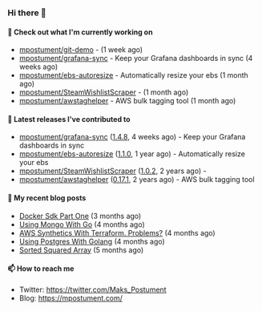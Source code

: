 ### Hi there 👋

#### 👷 Check out what I'm currently working on

- [mpostument/git-demo](https://github.com/mpostument/git-demo) -  (1 week ago)
- [mpostument/grafana-sync](https://github.com/mpostument/grafana-sync) - Keep your Grafana dashboards in sync (4 weeks ago)
- [mpostument/ebs-autoresize](https://github.com/mpostument/ebs-autoresize) - Automatically resize your ebs (1 month ago)
- [mpostument/SteamWishlistScraper](https://github.com/mpostument/SteamWishlistScraper) -  (1 month ago)
- [mpostument/awstaghelper](https://github.com/mpostument/awstaghelper) - AWS bulk tagging tool (1 month ago)

#### 🔭 Latest releases I've contributed to

- [mpostument/grafana-sync](https://github.com/mpostument/grafana-sync) ([1.4.8](https://github.com/mpostument/grafana-sync/releases/tag/1.4.8), 4 weeks ago) - Keep your Grafana dashboards in sync
- [mpostument/ebs-autoresize](https://github.com/mpostument/ebs-autoresize) ([1.1.0](https://github.com/mpostument/ebs-autoresize/releases/tag/1.1.0), 1 year ago) - Automatically resize your ebs
- [mpostument/SteamWishlistScraper](https://github.com/mpostument/SteamWishlistScraper) ([1.0.2](https://github.com/mpostument/SteamWishlistScraper/releases/tag/1.0.2), 2 years ago) - 
- [mpostument/awstaghelper](https://github.com/mpostument/awstaghelper) ([0.17.1](https://github.com/mpostument/awstaghelper/releases/tag/0.17.1), 2 years ago) - AWS bulk tagging tool

#### 📜 My recent blog posts

- [Docker Sdk Part One](https://mpostument.com/2022/03/22/docker-sdk-part-one/) (3 months ago)
- [Using Mongo With Go](https://mpostument.com/2022/03/15/using-mongo-with-go/) (4 months ago)
- [AWS Synthetics With Terraform. Problems?](https://mpostument.com/2022/03/08/aws-synthetics-with-terraform/) (4 months ago)
- [Using Postgres With Golang](https://mpostument.com/2022/02/20/using-postgres-with-go/) (4 months ago)
- [Sorted Squared Array](https://mpostument.com/2022/02/14/sorted-squared-array/) (5 months ago)

#### 📫 How to reach me

- Twitter: https://twitter.com/Maks_Postument
- Blog: https://mpostument.com/

